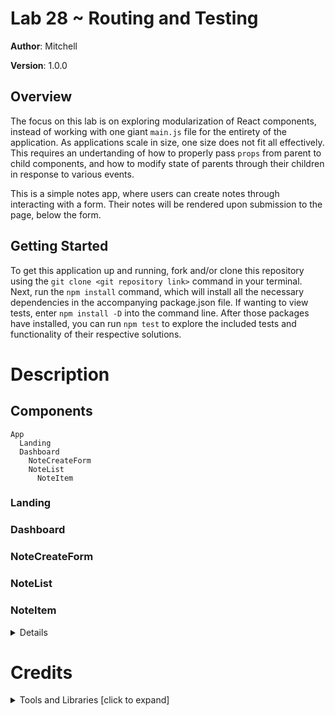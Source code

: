 # Lab 28 ~ Routing and Testing

**Author**: Mitchell

**Version**: 1.0.0

## Overview
The focus on this lab is on exploring modularization of React components, instead of working with one giant `main.js` file for the entirety of the application. As applications scale in size, one size does not fit all effectively. This requires an undertanding of how to properly pass `props` from parent to child components, and how to modify state of parents through their children in response to various events.

This is a simple notes app, where users can create notes through interacting with a form. Their notes will be rendered upon submission to the page, below the form.

## Getting Started
To get this application up and running, fork and/or clone this repository using the `git clone <git repository link>` command in your terminal. Next, run the `npm install` command, which will install all the necessary dependencies in the accompanying package.json file. If wanting to view tests, enter `npm install -D` into the command line. After those packages have installed, you can run `npm test` to explore the included tests and functionality of their respective solutions.

# Description
## Components
```
App
  Landing
  Dashboard
    NoteCreateForm
    NoteList
      NoteItem
```
### Landing

### Dashboard

### NoteCreateForm

### NoteList

### NoteItem

**<details>**
  <summary>Details</summary>
  
  * **`updateState()`** Expects a single `state` argument, calls the `searchApi` method with the passed state argument, and returns the `this.setState` method with the data returned from the API call.
  * **`searchApi()`** Expects a single `state` argument, and executes a `superagent.get()` request to the `API_URL`, with a specific topic and search results limit passed by the `SearchForm` components' state.
</details>

# Credits 
**<details>**
  <summary>Tools and Libraries [click to expand]</summary>

  * [Babel Core](https://www.npmjs.com/package/babel-core) ~ npmjs.com/package/babel-core
  * [Babel Loader](https://www.npmjs.com/package/babel-loader) ~ npmjs.com/package/babel-loader 
  * [Babel Preset Env](https://www.npmjs.com/package/babel-preset-env) ~ npmjs.com/package/babel-preset-env
  * [Babel Preset React](https://www.npmjs.com/package/babel-preset-react) ~ npmjs.com/package/babel-preset-react
  * [CSS Loader](https://www.npmjs.com/package/css-loader) ~ npmjs.com/package/css-loader 
  * [ESLint](https://www.npmjs.com/package/eslint) ~ npmjs.com/package/eslint
  * [Extract Text Webpack Plugin](https://www.npmjs.com/package/extract-text-webpack-plugin) ~ npmjs.com/package/extract-text-webpack-plugin
  * [HTML Webpack Plugin](https://www.npmjs.com/package/html-webpack-plugin) ~ npmjs.com/package/html-webpack-plugin
  * [Node SASS](https://www.npmjs.com/package/node-sass) ~ npmjs.com/package/node-sass
  * [React](https://www.npmjs.com/package/react) ~ npmjs.com/package/react
  * [React DOM](https://www.npmjs.com/package/react-dom) ~ npmjs.com/package/react-dom
  * [SASS Loader](https://www.npmjs.com/package/sass-loader) ~ npmjs.com/package/sass-loader
  * [Superagent](https://www.npmjs.com/package/superagent) ~ npmjs.com/package/superagent
  * [Webpack](https://www.npmjs.com/package/webpack) ~ npmjs.com/package/webpack
  * [Webpack Dev Server](https://www.npmjs.com/package/webpack-dev-server) ~ npmjs.com/package/webpack-dev-server
</details>